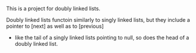 
This is a project for doubly linked lists.

Doubly linked lists functoin similarly to singly linked lists, but they include a pointer to [next] as well as to [previous]

- like the tail of a singly linked lists pointing to null, so does the head of a doubly linked list.


